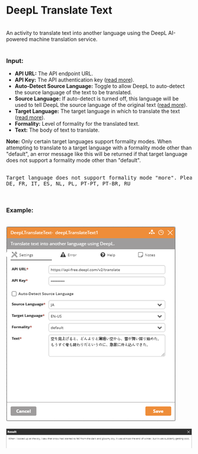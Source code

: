 <h1>DeepL Translate Text</h1>
<br>
An activity to translate text into another language using the DeepL AI-powered machine translation service.
<br><br>
<h3>Input:</h3>
<ul>
  <li><b>API URL:</b> The API endpoint URL.</li>
  <li><b>API Key:</b> The API authentication key (<a href="https://www.deepl.com/docs-api/accessing-the-api/authentication/">read more</a>).</li>
  <li><b>Auto-Detect Source Language:</b> Toggle to allow DeepL to auto-detect the source language of the text to be translated.</li>
  <li><b>Source Language:</b> If auto-detect is turned off, this language will be used to tell DeepL the source language of the original text (<a href="https://www.deepl.com/docs-api/translating-text/">read more</a>).</li>
  <li><b>Target Language:</b> The target language in which to translate the text (<a href="https://www.deepl.com/docs-api/translating-text/">read more</a>).</li>
  <li><b>Formality:</b> Level of formality for the translated text.</li>
  <li><b>Text:</b> The body of text to translate.</li>
</ul>
<b>Note:</b> Only certain target languages support formality modes.  When attempting to translate to a target language with a formality mode other than "default", an error message like this will be returned if that target language does not support a formality mode other than "default".
<br><br>
<pre>
Target language does not support formality mode "more". Please use "default" setting. Only the following languages support formality levels:
DE, FR, IT, ES, NL, PL, PT-PT, PT-BR, RU
</pre>
<br>
<h3>Example:</h3>
<br>
<img src="https://github.com/Ayehu/custom-activities/blob/master/DeepL/screenshot1.png?raw=true">
<br><br>
<img src="https://github.com/Ayehu/custom-activities/blob/master/DeepL/screenshot2.png?raw=true">
